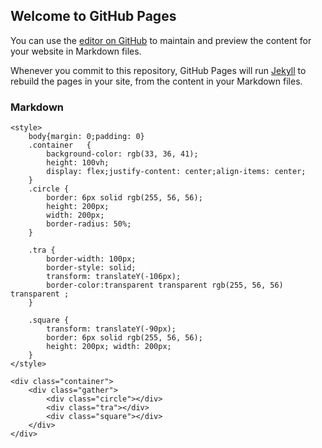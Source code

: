 ## Welcome to GitHub Pages

You can use the [editor on GitHub](https://github.com/idrilogic/idri-squid/edit/main/docs/index.md) to maintain and preview the content for your website in Markdown files.

Whenever you commit to this repository, GitHub Pages will run [Jekyll](https://jekyllrb.com/) to rebuild the pages in your site, from the content in your Markdown files.

### Markdown

<!DOCTYPE html>
<html lang="en">
<head>
    <meta charset="UTF-8">
    <meta http-equiv="X-UA-Compatible" content="IE=edge">
    <meta name="viewport" content="width=device-width, initial-scale=1.0">
    <title>Sqiud</title>

    <style>
        body{margin: 0;padding: 0}
        .container   {
            background-color: rgb(33, 36, 41);
            height: 100vh;
            display: flex;justify-content: center;align-items: center;
        }
        .circle {
            border: 6px solid rgb(255, 56, 56);
            height: 200px;
            width: 200px;
            border-radius: 50%;
        }

        .tra {
            border-width: 100px;
            border-style: solid;
            transform: translateY(-106px);
            border-color:transparent transparent rgb(255, 56, 56) transparent ;
        }

        .square {
            transform: translateY(-90px);
            border: 6px solid rgb(255, 56, 56);
            height: 200px; width: 200px;
        }
    </style>

</head>
<body>
    
    <div class="container">
        <div class="gather">
            <div class="circle"></div>
            <div class="tra"></div> 
            <div class="square"></div>
        </div>
    </div>

</body>
</html>
